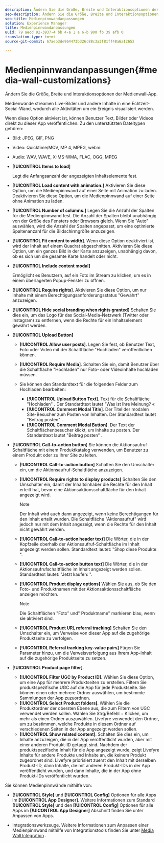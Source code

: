 ```yaml
---
description: Ändern Sie die Größe, Breite und Interaktionsoptionen der Medienwall-App.
seo-description: Ändern Sie die Größe, Breite und Interaktionsoptionen der Medienwall-App.
seo-title: Medienpinnwandanpassungen
solution: Experience Manager
title: Medienpinnwandanpassungen
uuid: 79 aecd 92-3937-4 bb 4-a 1 a 6-b 900 fb 39 afb 0
translation-type: tm+mt
source-git-commit: 67aeb3de964473b326c88c3a3f81ff48a6a12652

---
```



# Medienpinnwandanpassungen{#media-wall-customizations}

Ändern Sie die Größe, Breite und Interaktionsoptionen der Medienwall-App.



Medienwände streamen Live-Bilder und andere Inhalte in eine Echtzeit-Social-Wand, wodurch alle Aktivitäten um ein Ereignis visualisiert werden.

Wenn diese Option aktiviert ist, können Benutzer Text, Bilder oder Videos direkt zu dieser App veröffentlichen. Zu den unterstützten Dateitypen gehören:

* Bild: JPEG, GIF, PNG
* Video: Quicktime/MOV, MP 4, MPEG, webm
* Audio: WAV, WAVE, X-MS-WMA, FLAC, OGG, MPEG

* **[!UICONTROL Items to load]**

   Legt die Anfangsanzahl der angezeigten Inhaltselemente fest.

* **[!UICONTROL Load content with animation.]** Aktivieren Sie diese Option, um die Medienpinnwand auf einer Seite mit Animation zu laden. Deaktivieren Sie diese Option, um die Medienpinnwand auf einer Seite ohne Animation zu laden.
* **[!UICONTROL Number of columns.]** Legen Sie die Anzahl der Spalten für die Medienpinnwand fest. Die Anzahl der Spalten bleibt unabhängig von der Größe des Fensters oder Browsers gleich. Wenn Sie &quot;Auto&quot; auswählen, wird die Anzahl der Spalten angepasst, um eine optimierte Spaltenanzahl für die Bildschirmgröße anzuzeigen.
* **[!UICONTROL Fit content to width]**. Wenn diese Option deaktiviert ist, wird der Inhalt auf einem Quadrat abgeschnitten. Aktivieren Sie diese Option, um ein ganzes Bild in der Karte anzuzeigen, unabhängig davon, ob es sich um die gesamte Karte handelt oder nicht.
* **[!UICONTROL Include content modal]**

   Ermöglicht es Benutzern, auf ein Foto im Stream zu klicken, um es in einem überlagerten Popup-Fenster zu öffnen.

* **[!UICONTROL Require rights]**. Aktivieren Sie diese Option, um nur Inhalte mit einem Berechtigungsanforderungsstatus &quot;Gewährt&quot; anzuzeigen.
* **[!UICONTROL Hide social branding when rights granted]** Schalten Sie dies ein, um das Logo für das Social-Media-Netzwerk (Twitter oder Instagram) zu entfernen, wenn die Rechte für ein Inhaltselement gewährt werden.

* **[!UICONTROL Upload Button]**

   * **[!UICONTROL Allow user posts]**. Legen Sie fest, ob Benutzer Text, Foto oder Video mit der Schaltfläche &quot;Hochladen&quot; veröffentlichen können.
   * **[!UICONTROL Require Media]**. Schalten Sie ein, damit Benutzer über die Schaltfläche &quot;Hochladen&quot; nur Foto- oder Videoinhalte hochladen müssen.
   * Sie können den Standardtext für die folgenden Felder zum Hochladen bearbeiten:

      * **[!UICONTROL Upload Button Text]**. Text für die Schaltfläche &quot;Hochladen&quot; . Der Standardtext lautet &quot;Was ist Ihre Meinung? «
      * **[!UICONTROL Comment Modal Title]**. Der Titel der modalen Site-Besucher zum Posten von Inhalten. Der Standardtext lautet &quot;Beitrag posten&quot; .
      * **[!UICONTROL Comment Modal Button]**. Der Text der Schaltflächenbesucher klickt, um Inhalte zu posten. Der Standardtext lautet &quot;Beitrag posten&quot; .

* **[!UICONTROL Call-to-action button]** Sie können die Aktionsaufruf-Schaltfläche mit einem Produktkatalog verwenden, um Benutzer zu einem Produkt oder zu Ihrer Site zu leiten.

   * **[!UICONTROL Call-to-action button]** Schalten Sie den Umschalter ein, um die Aktionsaufruf-Schaltfläche anzuzeigen.
   * **[!UICONTROL Require rights to display products]** Schalten Sie den Umschalter ein, damit der Inhaltsinhaber die Rechte für den Inhalt erteilt hat, bevor eine Aktionsaktionsschaltfläche für den Inhalt angezeigt wird.

      >[!NOTE]
      >
      >Der Inhalt wird auch dann angezeigt, wenn keine Berechtigungen für den Inhalt erteilt wurden. Die Schaltfläche &quot;Aktionsaufruf&quot; wird jedoch nur mit dem Inhalt angezeigt, wenn die Rechte für den Inhalt nicht gewährt werden.

   * **[!UICONTROL Call-to-action header text]** Die Wörter, die in der Kopfzeile oberhalb der Aktionsaufruf-Schaltfläche im Inhalt angezeigt werden sollen. Standardtext lautet: &quot;Shop diese Produkte: &quot;.
   * **[!UICONTROL Call-to-action button text]** Die Wörter, die in der Aktionsaufrufschaltfläche im Inhalt angezeigt werden sollen. Standardtext lautet: &quot;Jetzt kaufen: &quot;.
   * **[!UICONTROL Product display options]** Wählen Sie aus, ob Sie den Foto- und Produktnamen mit der Aktionsaktionsschaltfläche anzeigen möchten.

      >[!NOTE]
      >
      >Die Schaltflächen &quot;Foto&quot; und&quot; Produktname&quot; markieren blau, wenn sie aktiviert sind.

   * **[!UICONTROL Product URL referral tracking]** Schalten Sie den Umschalter ein, um Verweise von dieser App auf die zugehörige Produktseite zu verfolgen.
   * **[!UICONTROL Referral tracking key-value pairs]** Fügen Sie Parameter hinzu, um die Verweisverfolgung aus Ihrem App-Inhalt auf die zugehörige Produktseite zu setzen.

* **[!UICONTROL Product page filter]**.
   * **[!UICONTROL Filter UGC by Product ID]**. Wählen Sie diese Option, um eine App für mehrere Produktseiten zu erstellen. Filtern Sie produktspezifische UGC auf die App für jede Produktseite. Sie können einen oder mehrere Ordner auswählen, um bestimmte Sammlungen der App zuzuordnen.
   * **[!UICONTROL Select Product folders]**. Wählen Sie die Produktordner der obersten Ebene aus, die zum Filtern von UGC verwendet werden sollen. Wählen Sie Strg/Befehl + Klicken, um mehr als einen Ordner auszuwählen. Livefyre verwendet den Ordner, um zu bestimmen, welche Produkte in diesem Ordner auf verschiedenen Seiten in der App angezeigt werden sollen.
   * **[!UICONTROL Show related content]**. Schalten Sie dies ein, um Inhalte anzuzeigen, die in der App veröffentlicht wurden, aber mit einer anderen Produkt-ID getaggt sind. Nachdem der produktspezifische Inhalt für die App angezeigt wurde, zeigt Livefyre Inhalte für andere Produkte und Inhalte an, die keinem Produkt zugeordnet sind. Livefyre priorisiert zuerst den Inhalt mit derselben Produkt-ID, dann Inhalte, die mit anderen Produkt-IDs in der App veröffentlicht wurden, und dann Inhalte, die in der App ohne Produkt-IDs veröffentlicht wurden.

Sie können Medienpinnwände mithilfe von:

* **[!UICONTROL Style]** und **[!UICONTROL Config]** Optionen für alle Apps im **[!UICONTROL App Designer]**. Weitere Informationen zum Standard **[!UICONTROL Style]** und den **[!UICONTROL Config]** Optionen für alle Apps im **[!UICONTROL App Designer]** Abschnitt finden Sie unter Anpassen von Apps.

* Integrationswerkzeuge. Weitere Informationen zum Anpassen einer Medienpinnwand mithilfe von Integrationstools finden Sie unter [Media Wall Integration](/help/implementation/c-app-integrations/c-media-wall-integration.md) .

